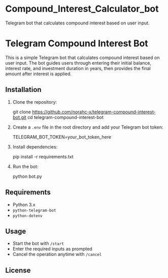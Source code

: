# Compound_Interest_Calculator_bot
 Telegram bot that calculates compound interest based on user input.
# Telegram Compound Interest Bot

This is a simple Telegram bot that calculates compound interest based on user input. The bot guides users through entering their initial balance, interest rate, and investment duration in years, then provides the final amount after interest is applied.

## Installation

1. Clone the repository:

   git clone https://github.com/norahc-x/telegram-compound-interest-bot.git
   cd telegram-compound-interest-bot
   
2. Create a `.env` file in the root directory and add your Telegram bot token:
   
   TELEGRAM_BOT_TOKEN=your_bot_token_here
   
3. Install dependencies:
   
   pip install -r requirements.txt
   
4. Run the bot:
   
   python bot.py
   

## Requirements

- Python 3.x
- `python-telegram-bot`
- `python-dotenv`

## Usage

- Start the bot with `/start`
- Enter the required inputs as prompted
- Cancel the operation anytime with `/cancel`

## License



